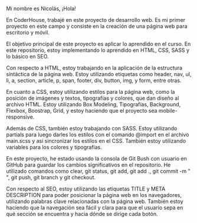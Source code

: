 Mi nombre es Nicolás, ¡Hola!

En CoderHouse, trabajé en este proyecto de desarrollo web. Es mi primer proyecto en este campo y consiste en la creación de una página web para escritorio y móvil.

El objetivo principal de este proyecto es aplicar lo aprendido en el curso. En este repositorio, estoy implementando lo aprendido en HTML, CSS, SASS y lo básico en SEO.

Con respecto a HTML, estoy trabajando en la aplicación de la estructura sintáctica de la página web. Estoy utilizando etiquetas como header, nav, ul, li, a, section, article, p, span, footer, div, button, img, y form, entre otras.

En cuanto a CSS, estoy utilizando estilos para la página web, como la posición de imágenes y textos, tipografías y colores, que dan diseño al archivo HTML. Estoy utilizando Box Modeling, Tipografías, Background, Flexbox, Boostrap, Grid, y estoy haciendo que el proyecto sea mobile-responsive.

Además de CSS, también estoy trabajando con SASS. Estoy utilizando partials para luego darles los estilos con el comando @import en el archivo main.scss y así sincronizar los estilos en el CSS. También estoy utilizando variables para los colores y tipografías.

En este proyecto, he estado usando la consola de Git Bush con usuario en GitHub para guardar los cambios significativos en el repositorio. He utilizado comandos como clear, git status, git add, git add ., git commit -m " ", git push, git branch y git checkout.

Con respecto al SEO, estoy utilizando las etiquetas TITLE y META DESCRIPTION para poder posicionar la página web en los navegadores, utilizando palabras clave relacionadas con la página web. También estoy haciendo que la navegación sea fácil y clara para que el usuario sepa en qué sección se encuentra y hacia dónde se dirige cada botón.